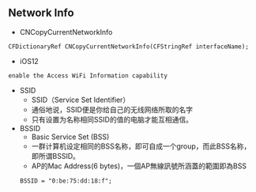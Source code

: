 <!-- 
title: Network Info
from: working
create: 2018-07-13
tags: term,work
-->

## Network Info

- CNCopyCurrentNetworkInfo
```
CFDictionaryRef CNCopyCurrentNetworkInfo(CFStringRef interfaceName);
```
- iOS12 
```
enable the Access WiFi Information capability
```
- SSID
  * SSID（Service Set Identifier）
  * 通俗地说，SSID便是你给自己的无线网络所取的名字
  * 只有设置为名称相同SSID的值的电脑才能互相通信。
- BSSID
  * Basic Service Set (BSS)
  * 一群计算机设定相同的BSS名称，即可自成一个group，而此BSS名称，即所谓BSSID。
  * AP的Mac Address(6 bytes)，一個AP無線訊號所涵蓋的範圍即為BSS
  ```
  BSSID = "0:be:75:dd:18:f";
  ```